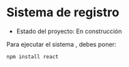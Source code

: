 <h1> Sistema de registro </h1>

- Estado del proyecto: En construcción

Para ejecutar el sistema , debes poner:

```npm install react```
